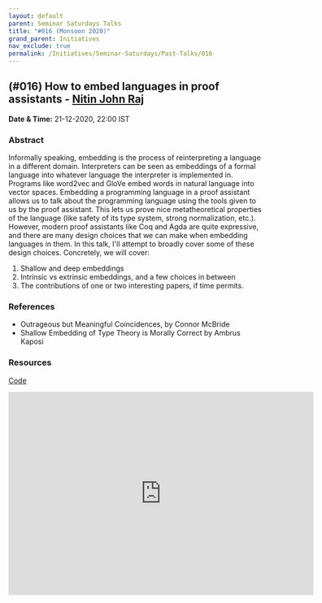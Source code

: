 ```yaml
---
layout: default
parent: Seminar Saturdays Talks
title: "#016 (Monsoon 2020)"
grand_parent: Initiatives
nav_exclude: true
permalink: /Initiatives/Seminar-Saturdays/Past-Talks/016
---
```


(#016) **How to embed languages in proof assistants** - [Nitin John Raj](https://github.com/njayinthehouse)
----------------------------

**Date & Time:** 21-12-2020, 22:00 IST

### Abstract
Informally speaking, embedding is the process of reinterpreting a language in a different domain. Interpreters can be seen as embeddings of a formal language into whatever language the interpreter is implemented in. Programs like word2vec and GloVe embed words in natural language into vector spaces. Embedding a programming language in a proof assistant allows us to talk about the programming language using the tools given to us by the proof assistant. This lets us prove nice metatheoretical properties of the language (like safety of its type system, strong normalization, etc.). However, modern proof assistants like Coq and Agda are quite expressive, and there are many design choices that we can make when embedding languages in them. In this talk, I'll attempt to broadly cover some of these design choices. 
Concretely, we will cover:
1. Shallow and deep embeddings
1. Intrinsic vs extrinsic embeddings, and a few choices in between
1. The contributions of one or two interesting papers, if time permits.

### References
- Outrageous but Meaningful Coincidences, by Connor McBride
- Shallow Embedding of Type Theory is Morally Correct by Ambrus Kaposi

### Resources
[Code](slides_016.v)

<iframe width="600" height="400" src="https://www.youtube.com/embed/E78YF9Hw5LA" frameborder="0" allow="accelerometer; autoplay; clipboard-write; encrypted-media; gyroscope; picture-in-picture" allowfullscreen></iframe>

